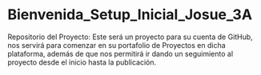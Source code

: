 # Bienvenida_Setup_Inicial_Josue_3A
Repositorio del Proyecto: Este será un proyecto para su cuenta de GitHub, nos servirá para comenzar en su portafolio de Proyectos en dicha plataforma, además de que nos permitirá ir dando un seguimiento al proyecto desde el inicio hasta la publicación.
